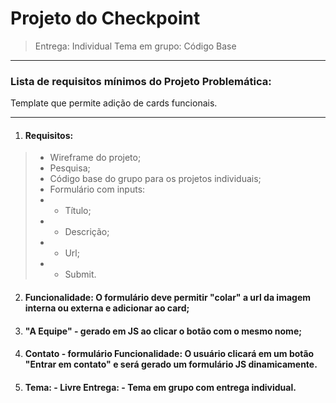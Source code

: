 
# Projeto do Checkpoint

> Entrega: Individual
> Tema em grupo: Código Base
 
---
 
### Lista de requisitos mínimos do Projeto Problemática:
Template que permite adição de cards funcionais.

---

1. #### Requisitos:
 
> - Wireframe do projeto;
> - Pesquisa;
> - Código base do grupo para os projetos individuais;
> - Formulário com inputs: 
> - - Título;
> - - Descrição;
> - -  Url;
> - - Submit.
 
2. #### Funcionalidade: O formulário deve permitir "colar" a url da imagem interna ou externa e adicionar ao card;

3. #### "A Equipe" - gerado em JS ao clicar o botão com o mesmo nome;

4. #### Contato - formulário Funcionalidade: O usuário clicará em um botão "Entrar em contato" e será gerado um formulário JS dinamicamente.

5. #### Tema: - Livre Entrega: - Tema em grupo com entrega individual.
